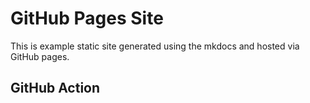 # GitHub Pages Site

This is example static site generated using the mkdocs and hosted via GitHub pages.

## GitHub Action
